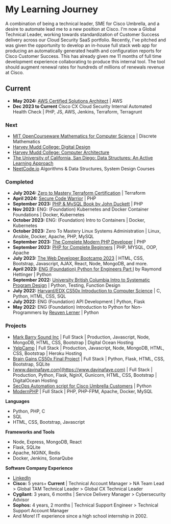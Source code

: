 # My Learning Journey

A combination of being a technical leader, SME for Cisco Umbrella, and a desire to automate lead me to a new position at Cisco. I'm now a Global Technical Leader, working towards standardization of Customer Success delivery across our Cloud Security SaaS portfolio. Recently, I've pitched and was given the opportunity to develop an in-house full stack web app for producing an automatically generated health and configuration reports for Cisco Customer Success. This has already given me 11 months of full time development experience collaborating to produce this internal tool. The tool should augment renewal rates for hundreds of millions of renewals revenue at Cisco. 

## **Current**
- **May 2024:** [AWS Certified Solutions Architect](https://learn.cantrill.io/courses/1820301) | AWS
- **Dec 2023 to Current** Cisco CX Cloud Security Internal Automated Health Check | PHP, JS, AWS, Jenkins, Terraform, Terragrunt

### **Next**
- [MIT OpenCourseware Mathematics for Computer Science](https://ocw.mit.edu/courses/6-042j-mathematics-for-computer-science-fall-2010/) | Discrete Mathematics
- [Harvey Mudd College: Digital Design](https://www.edx.org/learn/engineering/harvey-mudd-college-digital-design-2)
- [Harvey Mudd College: Computer Architecture](https://www.edx.org/learn/engineering/harvey-mudd-college-computer-architecture)
- [The University of California, San Diego: Data Structures: An Active Learning Approach](https://www.edx.org/learn/computer-science/the-university-of-california-san-diego-data-structures-an-active-learning-approach)
- [NeetCode.io](https://neetcode.io) Algorithms & Data Structures, System Design Courses

### **Completed**
- **July 2024:** [Zero to Mastery Terraform Certification](https://zerotomastery.io/courses/learn-terraform-certification/) | Terraform
- **April 2024:** [Secure Code Warrior](https://www.securecodewarrior.com/) | PHP
- **September 2023:** [PHP & MySQL Book by John Duckett](https://phpandmysql.com/) | PHP
- **Nov 2023:** ENG: (Foundation) Kubernetes and Docker Container Foundations | Docker, Kubernetes
- **October 2023:** ENG: (Foundation) Intro to Containers | Docker, Kubernetes
- **October 2023:** Zero To Mastery Linux Systems Administration | Linux, Ansible, Docker, Apache, PHP, MySQL
- **September 2023:** [The Complete Modern PHP Developer](https://www.udemy.com/course/complete-modern-php-developer) | PHP
- **September 2023:** [PHP for Complete Beginners](https://www.udemy.com/course/php-for-complete-beginners-includes-msql-object-oriented) | PHP, MYSQL, OOP, Apache
- **July 2023:** [The Web Developer Bootcamp 2023](https://www.udemy.com/course/the-web-developer-bootcamp) | HTML, CSS, Bootstrap, Javascript, AJAX, React, Node, MongoDB, and more.
- **April 2023:** [ENG (Foundation) Python for Engineers Part I](https://twitter.com/raymondh) by Raymond Hettinger | Python
- **September 2022:** [University British Columbia Intro to Systematic Program Design](https://extendedlearning.ubc.ca/programs/introduction-systematic-program-design-python) | Python, Testing, Function Design
- **July 2022:** [Harvard/EDX CS50x Introduction to Computer Science](https://www.edx.org/learn/computer-science/harvard-university-cs50-s-introduction-to-computer-science) | C, Python, HTML, CSS, SQL
- **July 2022:** ENG (Foundation) API Development | Python, Flask
- **May 2022:** ENG (Foundation) Introduction to Python for Non-Programmers by [Reuven Lerner](https://twitter.com/reuvenmlerner) | Python
  
### **Projects**
- [Mark Barry Sound Inc](https://www.markbarrysound.com) | Full Stack | Production, Javascript, Node, MongoDB, HTML, CSS, Bootstrap | Digital Ocean Hosting
- [YelpCamp](https://github.com/CodyCardinal/YelpCamp) | Full Stack | Production, Javascript, Node, MongoDB, HTML, CSS, Bootstrap | Heroku Hosting
- [Brain Gains CS50x Final Project](https://github.com/CodyCardinal/BrainGains) | Full Stack | Python, Flask, HTML, CSS, Bootstrap, SQLite
- [www.davinafaye.com](https://www.davinafaye.com) | Full Stack | Production, Python, Flask, NginX, Gunicorn, HTML, CSS, Bootstrap | DigitalOcean Hosting
- [SecOps Automation script for Cisco Umbrella Customers](https://github.com/CiscoDevNet/cloud-security/tree/master/Umbrella/Samples/SOCTools/NSD_Recheck) | Python
- [ModernPHP](https://github.com/CodyCardinal/modernphp) | Full Stack | PHP, PHP-FPM, Apache, Docker, MySQL

**Languages**
- Python, PHP, C
- SQL
- HTML, CSS, Bootstrap, Javascript

**Frameworks and Tools**
- Node, Express, MongoDB, React
- Flask, SQLite
- Apache, NGINX, Redis
- Docker, Jenkins, SonarQube

**Software Company Experience**
- [LinkedIn](https://www.linkedin.com/in/cody-cardinal-896b661b/)
- **Cisco:** 5 years+ **Current** | Technical Account Manager > NA Team Lead > Global TAM Technical Leader > Global CX Technical Leader
- **Cygilant:** 3 years, 6 months | Service Delivery Manager > Cybersecurity Advisor
- **Sophos:** 4 years, 2 months | Technical Support Engineer > Technical Support Account Manager
- And More! IT experience since a high school internship in 2002.
